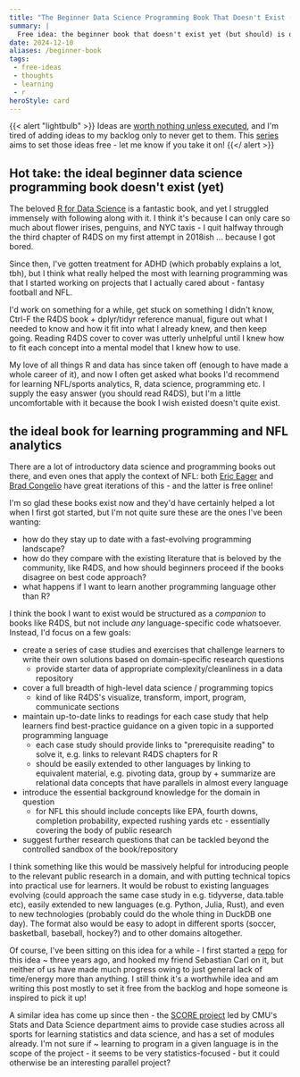 ```yaml
---
title: "The Beginner Data Science Programming Book That Doesn't Exist (Yet?)"
summary: |
  Free idea: the beginner book that doesn't exist yet (but should) is one that introduces programming via language-agnostic, domain-specific case studies that complement existing resources on learning programming.
date: 2024-12-10
aliases: /beginner-book
tags:
 - free-ideas
 - thoughts
 - learning
 - r
heroStyle: card
---
```


{{< alert "lightbulb" >}}
Ideas are [worth nothing unless executed](https://sive.rs/multiply), and I'm 
tired of adding ideas to my backlog only to never get to them. This [series](/tags/free-ideas)
aims to set those ideas free - let me know if you take it on!
{{</ alert >}}

## Hot take: the ideal beginner data science programming book doesn't exist (yet)

The beloved [R for Data Science](https://r4ds.hadley.nz) is a fantastic book, and 
yet I struggled immensely with following along with it. I think it's because I 
can only care so much about flower irises, penguins, and NYC taxis - I quit halfway 
through the third chapter of R4DS on my first attempt in 2018ish ... because I 
got bored. 

Since then, I've gotten treatment for ADHD (which probably explains a lot, tbh), 
but I think what really helped the most with learning programming was that I 
started working on projects that I actually cared about - fantasy football and NFL.

I'd work on something for a while, get stuck on something I didn't know, Ctrl-F 
the R4DS book + dplyr/tidyr reference manual, figure out what I needed to know
and how it fit into what I already knew, and then keep going. Reading R4DS cover
to cover was utterly unhelpful until I knew how to fit each concept into a mental
model that I knew how to use. 

My love of all things R and data has since taken off (enough to have made a whole 
career of it), and now I often get asked what books I'd recommend for learning 
NFL/sports analytics, R, data science, programming etc. I supply the easy answer
(you should read R4DS), but I'm a little uncomfortable with it because the book 
I wish existed doesn't quite exist.

## the ideal book for learning programming and NFL analytics

There are a lot of introductory data science and programming books out there, and
even ones that apply the context of NFL: both [Eric Eager](https://www.oreilly.com/library/view/football-analytics-with/9781492099611/)
and [Brad Congelio](https://bradcongelio.com/nfl-analytics-with-r-book/) have great
iterations of this - and the latter is free online!

I'm so glad these books exist now and they'd have certainly helped a lot when I 
first got started, but I'm not quite sure these are the ones I've been wanting:
  - how do they stay up to date with a fast-evolving programming landscape? 
  - how do they compare with the existing literature that is beloved by the community, 
    like R4DS, and how should beginners proceed if the books disagree on best code
    approach? 
  - what happens if I want to learn another programming language other than R?

I think the book I want to exist would be structured as a _companion_ to books 
like R4DS, but not include _any_ language-specific code whatsoever. Instead, I'd 
focus on a few goals: 

  - create a series of case studies and exercises that challenge learners to write
    their own solutions based on domain-specific research questions
    - provide starter data of appropriate complexity/cleanliness in a data repository
  - cover a full breadth of high-level data science / programming topics
    - kind of like R4DS's visualize, transform, import, program, communicate sections
  - maintain up-to-date links to readings for each case study that help learners 
    find best-practice guidance on a given topic in a supported programming language
    - each case study should provide links to "prerequisite reading" to solve it, 
      e.g. links to relevant R4DS chapters for R
    - should be easily extended to other languages by linking to equivalent 
      material, e.g. pivoting data, group by + summarize are relational data 
      concepts that have parallels in almost every language
  - introduce the essential background knowledge for the domain in question
    - for NFL this should include concepts like EPA, fourth downs, completion 
      probability, expected rushing yards etc - essentially covering the body of
      public research
  - suggest further research questions that can be tackled beyond the controlled
    sandbox of the book/repository

I think something like this would be massively helpful for introducing people to 
the relevant public research in a domain, and with putting technical topics into
practical use for learners. It would be robust to existing languages evolving (could
approach the same case study in e.g. tidyverse, data.table etc), easily extended 
to new languages (e.g. Python, Julia, Rust), and even to new technologies (probably
could do the whole thing in DuckDB one day). The format also would be easy to adopt
in different sports (soccer, basketball, baseball, hockey?) and to other domains
altogether. 

Of course, I've been sitting on this idea for a while - I first started a 
[repo](https://github.com/nflverse/nflbeginR) for this idea ~ three years ago, 
and hooked my friend Sebastian Carl on it, but neither of us have made much 
progress owing to just general lack of time/energy more than anything. I still 
think it's a worthwhile idea and am writing this post mostly to set it 
free from the backlog and hope someone is inspired to pick it up! 

A similar idea has come up since then - the [SCORE project](https://scorenetwork.org/about.html) 
led by CMU's Stats and Data Science department aims to provide case studies across 
all sports for learning statistics and data science, and has a set of modules 
already. I'm not sure if ~ learning to program in a given language is in the scope 
of the project - it seems to be very statistics-focused - but it could otherwise 
be an interesting parallel project?
